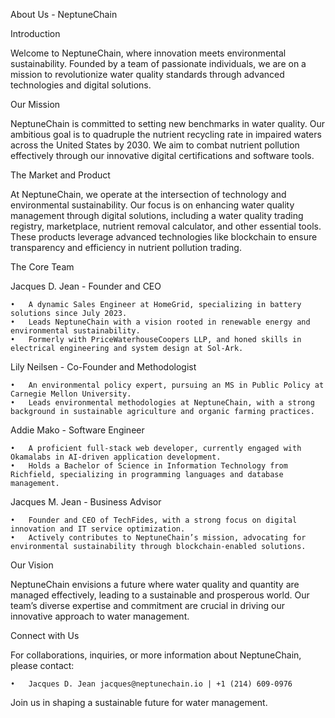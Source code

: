 About Us - NeptuneChain

Introduction

Welcome to NeptuneChain, where innovation meets environmental sustainability. Founded by a team of passionate individuals, we are on a mission to revolutionize water quality standards through advanced technologies and digital solutions.

Our Mission

NeptuneChain is committed to setting new benchmarks in water quality. Our ambitious goal is to quadruple the nutrient recycling rate in impaired waters across the United States by 2030. We aim to combat nutrient pollution effectively through our innovative digital certifications and software tools.

The Market and Product

At NeptuneChain, we operate at the intersection of technology and environmental sustainability. Our focus is on enhancing water quality management through digital solutions, including a water quality trading registry, marketplace, nutrient removal calculator, and other essential tools. These products leverage advanced technologies like blockchain to ensure transparency and efficiency in nutrient pollution trading.

The Core Team

Jacques D. Jean - Founder and CEO

	•	A dynamic Sales Engineer at HomeGrid, specializing in battery solutions since July 2023.
	•	Leads NeptuneChain with a vision rooted in renewable energy and environmental sustainability.
	•	Formerly with PriceWaterhouseCoopers LLP, and honed skills in electrical engineering and system design at Sol-Ark.

Lily Neilsen - Co-Founder and Methodologist

	•	An environmental policy expert, pursuing an MS in Public Policy at Carnegie Mellon University.
	•	Leads environmental methodologies at NeptuneChain, with a strong background in sustainable agriculture and organic farming practices.

Addie Mako - Software Engineer

	•	A proficient full-stack web developer, currently engaged with Okamalabs in AI-driven application development.
	•	Holds a Bachelor of Science in Information Technology from Richfield, specializing in programming languages and database management.

Jacques M. Jean - Business Advisor

	•	Founder and CEO of TechFides, with a strong focus on digital innovation and IT service optimization.
	•	Actively contributes to NeptuneChain’s mission, advocating for environmental sustainability through blockchain-enabled solutions.

Our Vision

NeptuneChain envisions a future where water quality and quantity are managed effectively, leading to a sustainable and prosperous world. Our team’s diverse expertise and commitment are crucial in driving our innovative approach to water management.

Connect with Us

For collaborations, inquiries, or more information about NeptuneChain, please contact:

	•	Jacques D. Jean jacques@neptunechain.io | +1 (214) 609-0976

Join us in shaping a sustainable future for water management.
